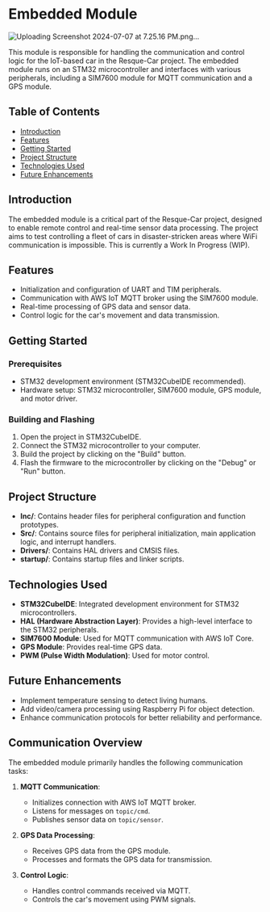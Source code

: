 # Embedded Module
![Uploading Screenshot 2024-07-07 at 7.25.16 PM.png…]()

This module is responsible for handling the communication and control logic for the IoT-based car in the Resque-Car project. The embedded module runs on an STM32 microcontroller and interfaces with various peripherals, including a SIM7600 module for MQTT communication and a GPS module.

## Table of Contents

- [Introduction](#introduction)
- [Features](#features)
- [Getting Started](#getting-started)
- [Project Structure](#project-structure)
- [Technologies Used](#technologies-used)
- [Future Enhancements](#future-enhancements)

## Introduction

The embedded module is a critical part of the Resque-Car project, designed to enable remote control and real-time sensor data processing. The project aims to test controlling a fleet of cars in disaster-stricken areas where WiFi communication is impossible. This is currently a Work In Progress (WIP).

## Features

- Initialization and configuration of UART and TIM peripherals.
- Communication with AWS IoT MQTT broker using the SIM7600 module.
- Real-time processing of GPS data and sensor data.
- Control logic for the car's movement and data transmission.

## Getting Started

### Prerequisites

- STM32 development environment (STM32CubeIDE recommended).
- Hardware setup: STM32 microcontroller, SIM7600 module, GPS module, and motor driver.

### Building and Flashing

1. Open the project in STM32CubeIDE.
2. Connect the STM32 microcontroller to your computer.
3. Build the project by clicking on the "Build" button.
4. Flash the firmware to the microcontroller by clicking on the "Debug" or "Run" button.

## Project Structure

- **Inc/**: Contains header files for peripheral configuration and function prototypes.
- **Src/**: Contains source files for peripheral initialization, main application logic, and interrupt handlers.
- **Drivers/**: Contains HAL drivers and CMSIS files.
- **startup/**: Contains startup files and linker scripts.

## Technologies Used

- **STM32CubeIDE**: Integrated development environment for STM32 microcontrollers.
- **HAL (Hardware Abstraction Layer)**: Provides a high-level interface to the STM32 peripherals.
- **SIM7600 Module**: Used for MQTT communication with AWS IoT Core.
- **GPS Module**: Provides real-time GPS data.
- **PWM (Pulse Width Modulation)**: Used for motor control.

## Future Enhancements

- Implement temperature sensing to detect living humans.
- Add video/camera processing using Raspberry Pi for object detection.
- Enhance communication protocols for better reliability and performance.

## Communication Overview

The embedded module primarily handles the following communication tasks:

1. **MQTT Communication**: 
   - Initializes connection with AWS IoT MQTT broker.
   - Listens for messages on `topic/cmd`.
   - Publishes sensor data on `topic/sensor`.

2. **GPS Data Processing**:
   - Receives GPS data from the GPS module.
   - Processes and formats the GPS data for transmission.

3. **Control Logic**:
   - Handles control commands received via MQTT.
   - Controls the car's movement using PWM signals.

